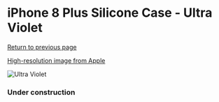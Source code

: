 # iPhone 8 Plus Silicone Case - Ultra Violet

[Return to previous page](/iphone_7)

[High-resolution image from Apple](https://store.storeimages.cdn-apple.com/8756/as-images.apple.com/is/MQH42?wid=4500&hei=4500&fmt=png)

<div style="width: 384px"><img src="/everypreview/MQH42.png" alt="Ultra Violet"></div>

### Under construction
